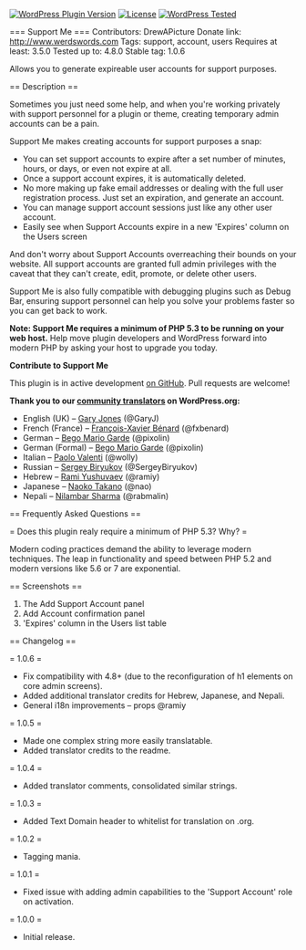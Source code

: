 [![WordPress Plugin Version](https://img.shields.io/wordpress/plugin/v/support-me.svg?style=flat-square)](https://wordpress.org/plugins/support-me/)
[![License](https://img.shields.io/badge/license-GPL_v2%2B-blue.svg?style=flat-square)](http://opensource.org/licenses/GPL-2.0)
[![WordPress Tested](https://img.shields.io/wordpress/v/support-me.svg?style=flat-square)](https://wordpress.org/plugins/support-me/)

=== Support Me ===
Contributors: DrewAPicture
Donate link: http://www.werdswords.com
Tags: support, account, users
Requires at least: 3.5.0
Tested up to: 4.8.0
Stable tag: 1.0.6

Allows you to generate expireable user accounts for support purposes.

== Description ==

Sometimes you just need some help, and when you're working privately with support personnel for a plugin or theme, creating temporary admin accounts can be a pain.

Support Me makes creating accounts for support purposes a snap:

* You can set support accounts to expire after a set number of minutes, hours, or days, or even not expire at all.
* Once a support account expires, it is automatically deleted.
* No more making up fake email addresses or dealing with the full user registration process. Just set an expiration, and generate an account.
* You can manage support account sessions just like any other user account.
* Easily see when Support Accounts expire in a new 'Expires' column on the Users screen

And don't worry about Support Accounts overreaching their bounds on your website. All support accounts are granted full admin privileges with the caveat that they can't create, edit, promote, or delete other users.

Support Me is also fully compatible with debugging plugins such as Debug Bar, ensuring support personnel can help you solve your problems faster so you can get back to work.

<strong>Note: Support Me requires a minimum of PHP 5.3 to be running on your web host.</strong> Help move plugin developers and WordPress forward into modern PHP by asking your host to upgrade you today.

<strong>Contribute to Support Me</strong>

This plugin is in active development <a href="https://github.com/DrewAPicture/support-me" target="_new">on GitHub</a>. Pull requests are welcome!

<strong>Thank you to our <a href="https://translate.wordpress.org/projects/wp-plugins/support-me">community translators</a> on WordPress.org:</strong>

* English (UK) – <a href="https://profiles.wordpress.org/garyj/">Gary Jones</a> (@GaryJ)
* French (France) – <a href="https://profiles.wordpress.org/fxbenard/">François-Xavier Bénard</a> (@fxbenard)
* German – <a href="https://profiles.wordpress.org/pixolin/">Bego Mario Garde</a> (@pixolin)
* German (Formal) – <a href="https://profiles.wordpress.org/pixolin/">Bego Mario Garde</a> (@pixolin)
* Italian – <a href="https://profiles.wordpress.org/wolly/">Paolo Valenti</a> (@wolly)
* Russian – <a href="https://profiles.wordpress.org/sergeybiryukov/">Sergey Biryukov</a> (@SergeyBiryukov)
* Hebrew – <a href="https://profiles.wordpress.org/ramiy/">Rami Yushuvaev</a> (@ramiy)
* Japanese – <a href="https://profiles.wordpress.org/nao/">Naoko Takano</a> (@nao)
* Nepali – <a href="https://profiles.wordpress.org/rabmalin/">Nilambar Sharma</a> (@rabmalin)

== Frequently Asked Questions ==

= Does this plugin realy require a minimum of PHP 5.3? Why? =

Modern coding practices demand the ability to leverage modern techniques. The leap in functionality and speed between PHP 5.2 and modern versions like 5.6 or 7 are exponential.

== Screenshots ==

1. The Add Support Account panel
2. Add Account confirmation panel
2. 'Expires' column in the Users list table

== Changelog ==

= 1.0.6 =

* Fix compatibility with 4.8+ (due to the reconfiguration of h1 elements on core admin screens).
* Added additional translator credits for Hebrew, Japanese, and Nepali.
* General i18n improvements – props @ramiy

= 1.0.5 =

* Made one complex string more easily translatable.
* Added translator credits to the readme.

= 1.0.4 =

* Added translator comments, consolidated similar strings.

= 1.0.3 =

* Added Text Domain header to whitelist for translation on .org.

= 1.0.2 =

* Tagging mania.

= 1.0.1 =

* Fixed issue with adding admin capabilities to the 'Support Account' role on activation.

= 1.0.0 =

* Initial release.
